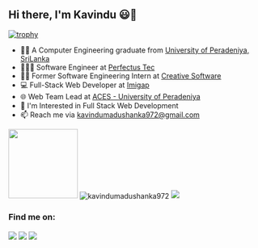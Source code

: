 ## Hi there, I'm Kavindu 😃👋

[![trophy](https://github-profile-trophy.vercel.app/?username=kavindumadushanka972&theme=juicyfresh&title=MultiLanguage,Repositories,Commits,PullRequest,Stars,Followers&no-frame=true)](https://github-profile-trophy.vercel.app/?username=kavindumadushanka972&theme=juicyfresh)

- 👨‍🎓 A Computer Engineering graduate from [University of Peradeniya, SriLanka](https://www.pdn.ac.lk)
- 👨🏻‍💻 Software Engineer at [Perfectus Tec](https://perfectustec.com)
- 👨‍💻 Former Software Engineering Intern at [Creative Software](https://www.creativesoftware.com)
- 💻 Full-Stack Web Developer at [Imigap](https://imigap.com)
- 🌐 Web Team Lead at [ACES - University of Peradeniya](https://aces.ce.pdn.ac.lk)
- 🌱 I'm Interested in Full Stack Web Development
- 📫 Reach me via [kavindumadushanka972@gmail.com](mailto:kavindumadushanka972@gmail.com)


<img height="137px" src="https://github-readme-stats-sigma-five.vercel.app/api?username=kavindumadushanka972&hide_title=true&hide_border=true&show_icons=true&include_all_commits=true&count_private=true&line_height=21&theme=dark" />
<img align="center" src="https://github-readme-streak-stats.herokuapp.com/?user=kavindumadushanka972&hide_title=true&hide_border=true&show_icons=true&layout=compact&theme=dark" alt="kavindumadushanka972" />
<img src="https://github-readme-stats.vercel.app/api/top-langs/?username=kavindumadushanka972&hide_title=true&hide_border=true&layout=compact&langs_count=10&theme=dark&hide=hmtl,scss" />

<!-- <img height="137px" src="https://github-readme-stats-sigma-five.vercel.app/api/top-langs/?username=kavindumadushanka972&hide_title=true&hide_border=true&layout=compact&langs_count=10&theme=dark" /> -->



<h3 align = "justify">Find me on:</h3>

<a href = "https://www.linkedin.com/in/kavindu-madushanka" target="_blank"><span style = "vertical-align:middle"><img src="https://img.icons8.com/color/48/000000/linkedin.png"/></a>
<a href = "https://www.facebook.com/kavindu.madushanka.75/" target="_blank"><span style = "vertical-align:middle">
<img src="https://img.icons8.com/color/48/000000/facebook-new.png"/></a>
<a href = "https://www.instagram.com/i.am.kavindu/" target="_blank"><span style = "vertical-align:middle">
<img src="https://img.icons8.com/color/48/000000/instagram-new.png"/></a>



